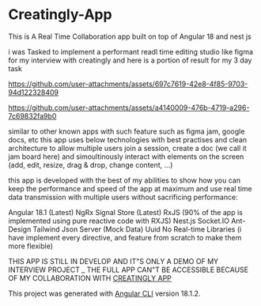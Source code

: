 # Creatingly-App

This is A Real Time Collaboration app built on top of Angular 18 and nest js

i was Tasked to implement a performant readl time editing studio like figma
for my interview with creatingly and here is a portion of result for my 3 day task

https://github.com/user-attachments/assets/697c7619-42e8-4f85-9703-94d122328409

https://github.com/user-attachments/assets/a4140009-476b-4719-a296-7c69832fa9b0

similar to other known apps with such feature such as figma jam, google docs, etc this app uses below technologies with best practises and
clean architecture to allow multiple users join a session, create a doc (we call it jam board here) and simoultinously interact with elements on the screen (add, edit, resize, drag & drop, change content, ...)

this app is developed with the best of my abilities to show how you can keep the performance and speed of the app at maximum and use real time data transmission with multiple users without sacrificing
performance:

Angular 18.1 (Latest)
NgRx Signal Store (Latest)
RxJS (90% of the app is implemented using pure reactive code with RXJS)
Nest.js
Socket.IO
Ant-Design
Tailwind
Json Server (Mock Data)
Uuid
No Real-time Libraries (i have implement every directive, and feature from scratch to make them more flexible)

THIS APP IS STILL IN DEVELOP AND IT"S ONLY A DEMO OF MY INTERVIEW PROJECT _ THE FULL APP CAN"T BE ACCESSIBLE BECAUSE OF MY COLLABORATION WITH [CREATINGLY APP](https://creatingly.com/)

This project was generated with [Angular CLI](https://github.com/angular/angular-cli) version 18.1.2.
